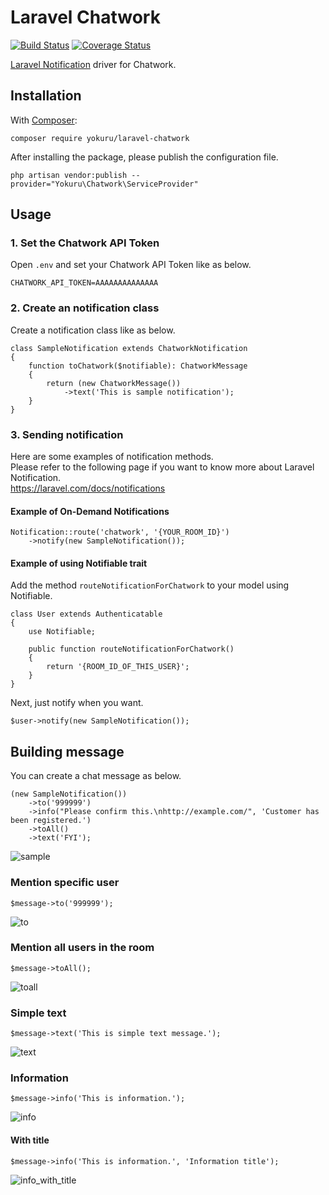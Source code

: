 Laravel Chatwork
===

[![Build Status](https://travis-ci.org/yokuru/laravel-chatwork.svg?branch=master)](https://travis-ci.org/yokuru/laravel-chatwork)
[![Coverage Status](https://coveralls.io/repos/github/yokuru/laravel-chatwork/badge.svg?branch=master)](https://coveralls.io/github/yokuru/laravel-chatwork?branch=master)

[Laravel Notification](https://laravel.com/docs/notifications) driver for Chatwork.

## Installation

With [Composer](https://getcomposer.org/):

```
composer require yokuru/laravel-chatwork
```

After installing the package, please publish the configuration file.

```
php artisan vendor:publish --provider="Yokuru\Chatwork\ServiceProvider"
```

## Usage

### 1. Set the Chatwork API Token

Open `.env` and set your Chatwork API Token like as below.

```
CHATWORK_API_TOKEN=AAAAAAAAAAAAAA
```

### 2. Create an notification class

Create a notification class like as below.

```
class SampleNotification extends ChatworkNotification
{
    function toChatwork($notifiable): ChatworkMessage
    {
        return (new ChatworkMessage())
            ->text('This is sample notification');
    }
}
```

### 3. Sending notification

Here are some examples of notification methods.   
Please refer to the following page if you want to know more about Laravel Notification.  
https://laravel.com/docs/notifications

#### Example of On-Demand Notifications


```
Notification::route('chatwork', '{YOUR_ROOM_ID}')
    ->notify(new SampleNotification());
```

#### Example of using Notifiable trait

Add the method `routeNotificationForChatwork` to your model using Notifiable.

```
class User extends Authenticatable
{
    use Notifiable;
    
    public function routeNotificationForChatwork()
    {
        return '{ROOM_ID_OF_THIS_USER}';   
    }
}
```

Next, just notify when you want.

```
$user->notify(new SampleNotification());
```

## Building message

You can create a chat message as below.

```
(new SampleNotification())
    ->to('999999')
    ->info("Please confirm this.\nhttp://example.com/", 'Customer has been registered.')
    ->toAll()
    ->text('FYI');
```

![sample](https://github.com/yokuru/laravel-chatwork/raw/docs/images/sample.png)

### Mention specific user

```
$message->to('999999');
```

![to](https://github.com/yokuru/laravel-chatwork/raw/docs/images/to.png)

### Mention all users in the room

```
$message->toAll();
```

![toall](https://github.com/yokuru/laravel-chatwork/raw/docs/images/to_all.png)

### Simple text

```
$message->text('This is simple text message.');
```

![text](https://github.com/yokuru/laravel-chatwork/raw/docs/images/text.png)

### Information

```
$message->info('This is information.');
```

![info](https://github.com/yokuru/laravel-chatwork/raw/docs/images/info.png)

#### With title

```
$message->info('This is information.', 'Information title');
```

![info_with_title](https://github.com/yokuru/laravel-chatwork/raw/docs/images/info_with_title.png)

